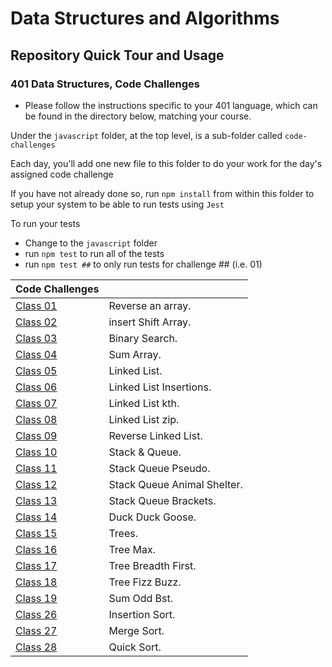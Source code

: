 # Data Structures and Algorithms

## Repository Quick Tour and Usage

### 401 Data Structures, Code Challenges

- Please follow the instructions specific to your 401 language, which can be found in the directory below, matching your course.

Under the `javascript` folder, at the top level, is a sub-folder called `code-challenges`

Each day, you'll add one new file to this folder to do your work for the day's assigned code challenge

If you have not already done so, run `npm install` from within this folder to setup your system to be able to run tests using `Jest`

To run your tests

- Change to the `javascript` folder
- run `npm test` to run all of the tests
- run `npm test ##` to only run tests for challenge ## (i.e. 01)

| Code Challenges                                                             |                             |
| --------------------------------------------------------------------------- | --------------------------- |
| [Class 01](javascript/code-challenges/reverse-an-array/README.md)           | Reverse an array.           |
| [Class 02](javascript/code-challenges/array-insert-shift/README.md)         | insert Shift Array.         |
| [Class 03](javascript/code-challenges/array-binary-search/README.md)        | Binary Search.              |
| [Class 04](javascript/code-challenges/sum-array/README.md)                  | Sum Array.                  |
| [Class 05](javascript/code-challenges/linked-list/README.md)                | Linked List.                |
| [Class 06](javascript/code-challenges/linked-list-insertions/README.md)     | Linked List Insertions.     |
| [Class 07](javascript/code-challenges/linked-list-kth/README.md)            | Linked List kth.            |
| [Class 08](javascript/code-challenges/linked-list-zip/README.md)            | Linked List zip.            |
| [Class 09](javascript/code-challenges/reverse-linked-list/README.md)        | Reverse Linked List.        |
| [Class 10](javascript/code-challenges/stack-and-queue/README.md)            | Stack & Queue.              |
| [Class 11](javascript/code-challenges/stack-queue-pseudo/README.md)         | Stack Queue Pseudo.         |
| [Class 12](javascript/code-challenges/stack-queue-animal-shelter/README.md) | Stack Queue Animal Shelter. |
| [Class 13](javascript/code-challenges/stack-queue-brackets/README.md)       | Stack Queue Brackets.       |
| [Class 14](javascript/code-challenges/duck-duck-goose/README.md)            | Duck Duck Goose.            |
| [Class 15](javascript/code-challenges/trees/README.md)                      | Trees.                      |
| [Class 16](javascript/code-challenges/tree-max/README.md)                   | Tree Max.                   |
| [Class 17](javascript/code-challenges/tree-breadth-first/README.md)         | Tree Breadth First.         |
| [Class 18](javascript/code-challenges/tree-fizz-buzz/README.md)             | Tree Fizz Buzz.             |
| [Class 19](javascript/code-challenges/sum-odd-bst/README.md)                | Sum Odd Bst.                |
| [Class 26](javascript/code-challenges/Insertion/README.md)                  | Insertion Sort.             |
| [Class 27](javascript/code-challenges/Merge/README.md)                      | Merge Sort.                 |
| [Class 28](javascript/code-challenges/Quick/README.md)                      | Quick Sort.                 |
